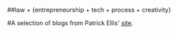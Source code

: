 ##law + {entrepreneurship + tech + process + creativity}


#A selection of blogs from Patrick Ellis' [site](http://patellis.wordpress.com/).
